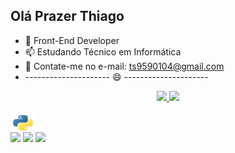 ## Olá Prazer Thiago


- 🔭 Front-End Developer
- 📫 Estudando Técnico em Informática
- 💬 Contate-me no e-mail: ts9590104@gmail.com
- --------------------- 😄 ---------------------

<div align="center">
  <a href="https://github.com/Tigas011">
  <img height="180em" src="https://github-readme-stats.vercel.app/api?username=Tigas011&show_icons=true&theme=gotham&include_all_commits=true&count_private=true"/>
  <img height="180em" src="https://github-readme-stats.vercel.app/api/top-langs/?username=Tigas011&layout=compact&langs_count=7&theme=gotham"/>
</div>
<div style="display: inline_block"><br>
   <img align="center" alt="Rafa-HTML" height="30" width="40" src="https://raw.githubusercontent.com/devicons/devicon/master/icons/python/python-original.svg">
  
<div>
  <a href="https://www.instagram.com/tigas_szl/" target="_blank"><img src="https://img.shields.io/badge/-Instagram-%23E4405F?style=for-the-badge&logo=instagram&logoColor=white" target="_blank"></a>
  <a href = "mailto:ts9590104@gmail.com"><img src="https://img.shields.io/badge/-Gmail-%23333?style=for-the-badge&logo=gmail&logoColor=white" target="_blank"></a>
  <a href="https://www.linkedin.com/in/thiago-souza07/" target="_blank"><img src="https://img.shields.io/badge/-LinkedIn-%230077B5?style=for-the-badge&logo=linkedin&logoColor=white" target="_blank"></a> 
  
 

